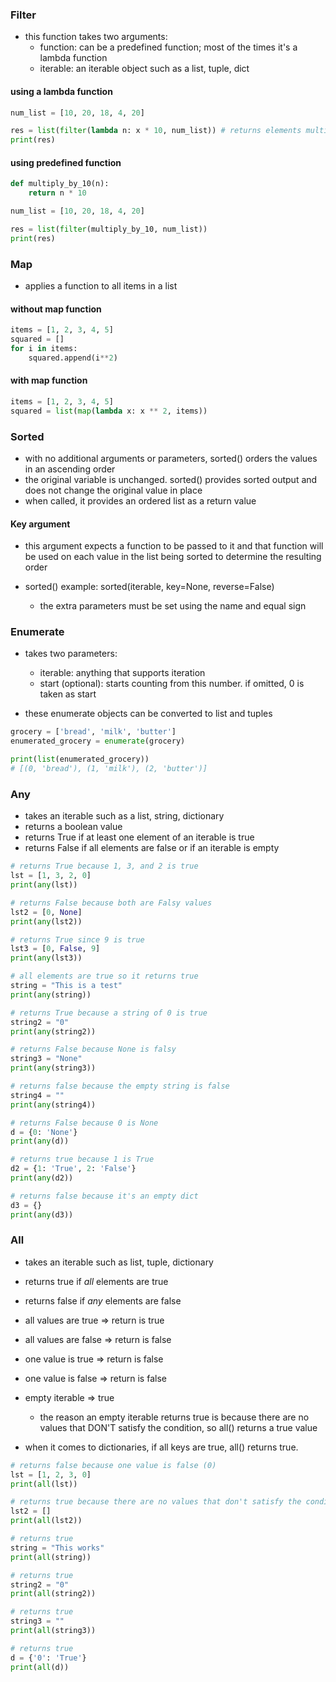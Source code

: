 ### Filter
- this function takes two arguments:
    - function: can be a predefined function; most of the times it's a lambda function
    - iterable: an iterable object such as a list, tuple, dict

#### using a lambda function
```python
num_list = [10, 20, 18, 4, 20]

res = list(filter(lambda n: x * 10, num_list)) # returns elements multiplied by 10
print(res)
```

#### using predefined function
```python
def multiply_by_10(n):
    return n * 10

num_list = [10, 20, 18, 4, 20]

res = list(filter(multiply_by_10, num_list))
print(res)
```

### Map
- applies a function to all items in a list

#### without map function
```python
items = [1, 2, 3, 4, 5]
squared = []
for i in items:
    squared.append(i**2)
```

#### with map function
```python
items = [1, 2, 3, 4, 5]
squared = list(map(lambda x: x ** 2, items))
```

### Sorted
- with no additional arguments or parameters, sorted() orders the values in an ascending order
- the original variable is unchanged. sorted() provides sorted output and does not change the original value in place
- when called, it provides an ordered list as a return value

#### Key argument
- this argument expects a function to be passed to it and that function will be used on each value in the list being sorted to determine the resulting order

- sorted() example: sorted(iterable, key=None, reverse=False)
    - the extra parameters must be set using the name and equal sign

### Enumerate
- takes two parameters:
    - iterable: anything that supports iteration
    - start (optional): starts counting from this number. if omitted, 0 is taken as start

- these enumerate objects can be converted to list and tuples

```python
grocery = ['bread', 'milk', 'butter']
enumerated_grocery = enumerate(grocery)

print(list(enumerated_grocery))
# [(0, 'bread'), (1, 'milk'), (2, 'butter')]
```
### Any
- takes an iterable such as a list, string, dictionary
- returns a boolean value
- returns True if at least one element of an iterable is true
- returns False if all elements are false or if an iterable is empty

```python
# returns True because 1, 3, and 2 is true
lst = [1, 3, 2, 0]
print(any(lst))

# returns False because both are Falsy values
lst2 = [0, None]
print(any(lst2))

# returns True since 9 is true
lst3 = [0, False, 9]
print(any(lst3))

# all elements are true so it returns true
string = "This is a test"
print(any(string))

# returns True because a string of 0 is true
string2 = "0"
print(any(string2))

# returns False because None is falsy
string3 = "None"
print(any(string3))

# returns false because the empty string is false
string4 = ""
print(any(string4))

# returns False because 0 is None
d = {0: 'None'}
print(any(d))

# returns true because 1 is True
d2 = {1: 'True', 2: 'False'}
print(any(d2))

# returns false because it's an empty dict
d3 = {}
print(any(d3))
```
### All
- takes an iterable such as list, tuple, dictionary
- returns true if *all* elements are true
- returns false if *any* elements are false

- all values are true => return is true
- all values are false => return is false
- one value is true => return is false
- one value is false => return is false
- empty iterable => true
    - the reason an empty iterable returns true is because there are no values that DON'T satisfy the condition, so all() returns a true value

- when it comes to dictionaries, if all keys are true, all() returns true.

```python
# returns false because one value is false (0)
lst = [1, 2, 3, 0]
print(all(lst))

# returns true because there are no values that don't satisfy the condition
lst2 = []
print(all(lst2))

# returns true
string = "This works"
print(all(string))

# returns true
string2 = "0"
print(all(string2))

# returns true
string3 = ""
print(all(string3))

# returns true
d = {'0': 'True'}
print(all(d))
```
